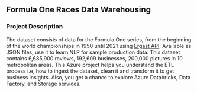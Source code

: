 ## Formula One Races Data Warehousing
### Project Description
The dataset consists of data for the Formula One series, from the beginning of the world championships in 1950 until 2021 using <a href='http://ergast.com/mrd/'>Ergast API</a>.  Available as JSON files, use it to learn NLP for sample production data. This dataset contains 6,685,900 reviews, 192,609 businesses, 200,000 pictures in 10 metropolitan areas. This Azure project helps you understand the ETL process i.e, how to ingest the dataset, clean it and transform it to get business insights. Also, you get a chance to explore Azure Databricks, Data Factory, and Storage services.
